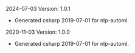 2024-07-03 Version: 1.0.1
- Generated csharp 2019-07-01 for nlp-automl.

2020-11-03 Version: 1.0.0
- Generated csharp 2019-07-01 for nlp-automl.

